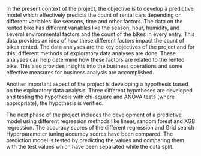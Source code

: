 In the present context of the project, the objective is to develop a predictive model which effectively predicts the count of rental cars depending on different variables like seasons, time and other factors. The data on the rented bike has different variables like the season, hour, humidity, and several environmental factors and the count of the bikes in every entry. This data provides an idea of how these different factors impact the count of bikes rented. The data analyses are the key objectives of the project and for this, different methods of exploratory data analyses are done. These analyses can help determine how these factors are related to the rented bike. This also provides insights into the business operations and some effective measures for business analysis are accomplished.

Another important aspect of the project is developing a hypothesis based on the exploratory data analysis. Three different hypotheses are developed and testing the hypothesis with chi-square and ANOVA tests (where appropriate), the hypothesis is verified.

The next phase of the project includes the development of a predictive model using different regression methods like linear, random forest and XGB regression. The accuracy scores of the different regression and Grid search Hyperparameter tuning accuracy scores have been compared. The prediction model is tested by predicting the values and comparing them with the test values which have been separated while the data split.
